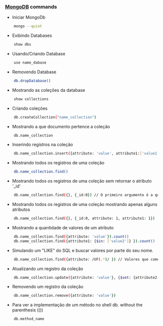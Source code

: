 ### [MongoDB](https://docs.mongodb.com/manual/) commands

- Iniciar MongoDb
````bash
    mongo --quiet
````

- Exibindo Databases
````bash
    show dbs
````

- Usando/Criando Database
````bash
    use name_dabase
````

- Removendo Database
````bash
    db.dropDatabase()
````

- Mostrando as coleções da database
````bash
    show collections
````

- Criando coleções
````bash
    db.createCollection("name_collection")
````

- Mostrando a que documento pertence a coleção
````bash
    db.name_collection
````

- Inserindo registros na coleção
````bash
    db.name_collection.insert({attribute: 'value', attribute1:['value1','value2'], attribute2: 'value3'})
````

- Mostrando todos os registros de uma coleção
````bash
    db.name_collection.find()
````

- Mostrando todos os registros de uma coleção sem retornar o atributo '_id'
````bash
    db.name_collection.find({}, {_id:0}) // O primeiro argumento é a query e o segundo é quais campos queremos ou não retornar.
````

- Mostrando todos os registros de uma coleção mostrando apenas alguns atributos
````bash
    db.name_collection.find({}, {_id:0, attribute: 1, attribute1: 1})
````

- Mostrando a quantidade de valores de um atributo
````bash
    db.name_collection.find({attribute: 'value'}).count()
    db.name_collection.find({attribute1: {$in: ['value2']} }).count()
````

- Simulando um "LIKE" do SQL e buscar valores por parte do seu nome. 
````bash
    db.name_collection.find({attribute: /UF(.*)/ }) // Valores que começam com as letras 'UF'
````

- Atualizando um registro da coleção
````bash
    db.name_collection.update({attribute: 'value'}, {$set: {attribute2: 'value4'} })
````

- Removendo um registro da coleção
````bash
    db.name_collection.remove({attribute: 'value'})
````

- Para ver a implementação de um método no shell db.<method name> without the parenthesis (())
````bash
    db.method_name
````